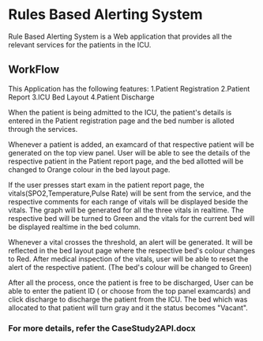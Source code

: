 # Rules Based Alerting System
 Rule Based Alerting System is a Web application that provides all the relevant services for the patients in the ICU.
 
 ## WorkFlow
 This Application has the following features: 
 1.Patient Registration
 2.Patient Report
 3.ICU Bed Layout
 4.Patient Discharge
 
 When the patient is being admitted to the ICU, the patient's details is entered in the Patient registration page and the bed number is alloted through the services.
 
 Whenever a patient is added, an examcard of that respective patient will be generated on the top view panel. User will be able to see the details of the respective patient in the Patient report page, and the bed allotted will be changed to Orange colour in the bed layout page.
 
 If the user presses start exam in the patient report page, the vitals(SPO2,Temperature,Pulse Rate) will be sent from the service, and the respective comments for each range of vitals will be displayed beside the vitals. The graph will be generated for all the three vitals in realtime. The respective bed will be turned to Green and the vitals for the current bed will be displayed realtime in the bed column.
 
 Whenever a vital crosses the threshold, an alert will be generated. It will be reflected in the bed layout page where the respective bed's colour changes to Red. After medical inspection of the vitals, user will be able to reset the alert of the respective patient. (The bed's colour will be changed to Green)
 
 After all the process, once the patient is free to be discharged, User can be able to enter the patient ID ( or choose from the top panel examcards) and click discharge to discharge the patient from the ICU. The bed which was allocated to that patient will turn gray and it the status becomes "Vacant".
 
 
### For more details, refer the CaseStudy2API.docx


